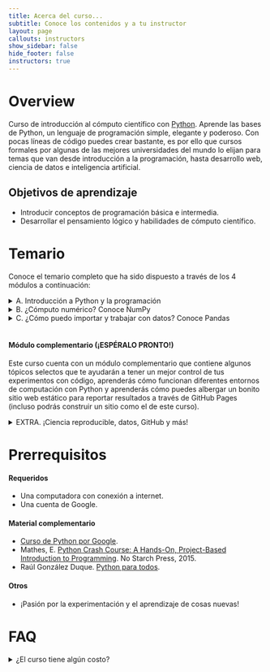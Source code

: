 ```yaml
---
title: Acerca del curso...
subtitle: Conoce los contenidos y a tu instructor
layout: page
callouts: instructors
show_sidebar: false
hide_footer: false
instructors: true
---
```

# Overview

Curso de introducción al cómputo científico con [Python](https://www.python.org/). Aprende las bases de Python, un lenguaje de programación simple, elegante y poderoso. Con pocas líneas de código puedes crear bastante, es por ello que cursos formales por algunas de las mejores universidades del mundo lo elijan para temas que van desde introducción a la programación, hasta desarrollo web, ciencia de datos e inteligencia artificial.

## Objetivos de aprendizaje

- Introducir conceptos de programación básica e intermedia.
- Desarrollar el pensamiento lógico y habilidades de cómputo científico.


# Temario

Conoce el temario completo que ha sido dispuesto a través de los 4 módulos a continuación:

<details>
  <summary>A. Introducción a Python y la programación</summary>  
  <ul>
    <li>¿Qué es programar?</li>
    <li>¿Qué es y por qué Python?</li>
    <li>Introducción al entorno de trabajo → Google Colab + Markdown</li>
    <li>I/O - ¡Hola mundo!</li>
    <li>Variables, tipos y conversión</li>
    <li>Operaciones básicas</li>
    <li>Condicionales</li>
    <li>Listas y tuplas</li>
    <li>Ciclos</li>
    <li>Funciones</li>
    <li>Diccionarios</li>
    <li>Módulos y paquetes</li>
    <br>
  </ul>
</details>

<details>
  <summary>B. ¿Cómputo numérico? Conoce <a src="https://www.nature.com/articles/s41586-020-2649-2" target="_blank">NumPy</a></summary>
  <ul>
    <li>Introducción a <a src="https://www.nature.com/articles/s41586-020-2649-2" target="_blank">NumPy</a></li>
    <li>Atributos, tamaño y forma</li>
    <li>Indexación y slicing</li>
    <li>Operaciones básicas, broadcasting</li>
    <li>Matrices en NumPy</li>
    <li>Valores únicos y cuentas</li>
    <li>Trasposición, aplanamiento y reversa</li>
    <li>Módulo random</li>
    <li>Módulo de álgebra lineal</li>
    <li>Conoce SciPy</li>
    <br>
  </ul>
</details>

<details>
  <summary>C. ¿Cómo puedo importar y trabajar con datos? Conoce Pandas</summary>
  <ul>
    <li>Introducción a Pandas</li>
    <li>Dónde encontrar datos</li>
    <li>Carga de datos de diferentes formatos</li>
    <li>Series y DataFrames</li>
    <li>Revisando los datos</li>
    <li>Selección de datos por columna</li>
    <li>Selección de datos por posición</li>
    <li>Operaciones básicas: Estadísticos</li>
    <li>Operaciones básicas: Apply</li>
    <li>Unión de datos: Concatenación</li>
    <br>
  </ul>
</details>
<br>

#### Módulo complementario (¡ESPÉRALO PRONTO!)

Este curso cuenta con un módulo complementario que contiene algunos tópicos selectos que te ayudarán a tener un mejor control de tus experimentos con código, aprenderás cómo funcionan diferentes entornos de computación con Python y aprenderás cómo puedes albergar un bonito sitio web estático para reportar resultados a través de GitHub Pages (incluso podrás construir un sitio como el de este curso).

 <details>
  <summary>EXTRA. ¡Ciencia reproducible, datos, GitHub y más!</summary>
  <ul>
    <li>Ambientes de computación:</li>
    <ul>
      <li>Instalación de Python y Anaconda</li>
      <li>El ecosistema de Jupyter</li>
    </ul>
    <li>Dónde encontrar datos</li>
    <li>Ciencia reproducible → Semillas aleatorias</li>
    <li>Visualización</li>
    <ul>
      <li>Filosofía</li>
      <li>Diagramas básicos</li>
    </ul>
    <li>GitHub y repositorios</li>
    <ul>
      <li>Creación de repositorios</li>
      <li>GitHub Pages</li>
    </ul>
    <li>GitHub Student Developer Pack</li>
  </ul>
</details>


# Prerrequisitos

#### Requeridos

- Una computadora con conexión a internet.
- Una cuenta de Google.

#### Material complementario

- [Curso de Python por Google](https://developers.google.com/edu/python/).
- Mathes, E. [Python Crash Course: A Hands-On, Project-Based Introduction to Programming](https://nostarch.com/pythoncrashcourse/). No Starch Press, 2015. 
- Raúl González Duque. [Python para todos](https://launchpadlibrarian.net/18980633/Python%20para%20todos.pdf).


#### Otros

- ¡Pasión por la experimentación y el aprendizaje de cosas nuevas!


# FAQ

<details>
  <summary>¿El curso tiene algún costo?</summary>
  No
</details>